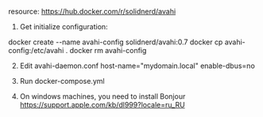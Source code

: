 
resource: https://hub.docker.com/r/solidnerd/avahi

1. Get initialize configuration:

docker create --name avahi-config solidnerd/avahi:0.7
docker cp avahi-config:/etc/avahi .
docker rm avahi-config

2. Edit avahi-daemon.conf
host-name="mydomain.local"
enable-dbus=no

3. Run docker-compose.yml

4. On windows machines, you need to install Bonjour
https://support.apple.com/kb/dl999?locale=ru_RU


